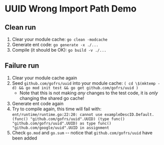 # UUID Wrong Import Path Demo

## Clean run

1. Clear your module cache:
   `go clean -modcache`
2. Generate ent code:
   `go generate -x ./...`
3. Compile (it should be OK):
   `go build -v ./...`

## Failure run

1. Clear your module cache again
2. Seed `github.com/gofrs/uuid` into your module cache:
   `( cd \$(mktemp -d) && go mod init test && go get github.com/gofrs/uuid )`
   - Note that this is not making _any_ changes to the test code, it is _only_ changing the shared go cache!
3. Generate ent code again
4. Try to compile again, this time will fail with:
   `ent/runtime/runtime.go:22:20: cannot use exampleDescID.Default.(func() "github.com/gofrs/uuid".UUID) (type func() "github.com/gofrs/uuid".UUID) as type func() "github.com/google/uuid".UUID in assignment`
5. Check `go.mod` and `go.sum` -- notice that `github.com/gofrs/uuid` have been added
